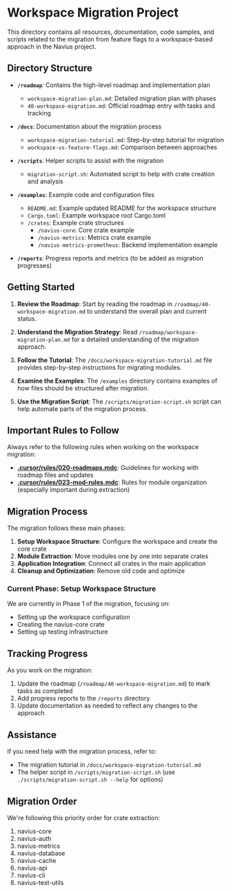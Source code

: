# Workspace Migration Project

This directory contains all resources, documentation, code samples, and scripts related to the migration from feature flags to a workspace-based approach in the Navius project.

## Directory Structure

- **`/roadmap`**: Contains the high-level roadmap and implementation plan
  - `workspace-migration-plan.md`: Detailed migration plan with phases
  - `40-workspace-migration.md`: Official roadmap entry with tasks and tracking

- **`/docs`**: Documentation about the migration process
  - `workspace-migration-tutorial.md`: Step-by-step tutorial for migration
  - `workspace-vs-feature-flags.md`: Comparison between approaches

- **`/scripts`**: Helper scripts to assist with the migration
  - `migration-script.sh`: Automated script to help with crate creation and analysis

- **`/examples`**: Example code and configuration files
  - `README.md`: Example updated README for the workspace structure
  - `Cargo.toml`: Example workspace root Cargo.toml
  - `/crates`: Example crate structures
    - `/navius-core`: Core crate example
    - `/navius-metrics`: Metrics crate example
    - `/navius-metrics-prometheus`: Backend implementation example

- **`/reports`**: Progress reports and metrics (to be added as migration progresses)

## Getting Started

1. **Review the Roadmap**: Start by reading the roadmap in `/roadmap/40-workspace-migration.md` to understand the overall plan and current status.

2. **Understand the Migration Strategy**: Read `/roadmap/workspace-migration-plan.md` for a detailed understanding of the migration approach.

3. **Follow the Tutorial**: The `/docs/workspace-migration-tutorial.md` file provides step-by-step instructions for migrating modules.

4. **Examine the Examples**: The `/examples` directory contains examples of how files should be structured after migration.

5. **Use the Migration Script**: The `/scripts/migration-script.sh` script can help automate parts of the migration process.

## Important Rules to Follow

Always refer to the following rules when working on the workspace migration:

- **[.cursor/rules/020-roadmaps.mdc](mdc:.cursor/rules/020-roadmaps.mdc)**: Guidelines for working with roadmap files and updates
- **[.cursor/rules/023-mod-rules.mdc](mdc:.cursor/rules/023-mod-rules.mdc)**: Rules for module organization (especially important during extraction)

## Migration Process

The migration follows these main phases:

1. **Setup Workspace Structure**: Configure the workspace and create the core crate
2. **Module Extraction**: Move modules one by one into separate crates
3. **Application Integration**: Connect all crates in the main application
4. **Cleanup and Optimization**: Remove old code and optimize

### Current Phase: Setup Workspace Structure

We are currently in Phase 1 of the migration, focusing on:
- Setting up the workspace configuration
- Creating the navius-core crate
- Setting up testing infrastructure

## Tracking Progress

As you work on the migration:

1. Update the roadmap (`/roadmap/40-workspace-migration.md`) to mark tasks as completed
2. Add progress reports to the `/reports` directory
3. Update documentation as needed to reflect any changes to the approach

## Assistance

If you need help with the migration process, refer to:
- The migration tutorial in `/docs/workspace-migration-tutorial.md`
- The helper script in `/scripts/migration-script.sh` (use `./scripts/migration-script.sh --help` for options)

## Migration Order

We're following this priority order for crate extraction:
1. navius-core
2. navius-auth
3. navius-metrics
4. navius-database
5. navius-cache
6. navius-api
7. navius-cli
8. navius-test-utils 